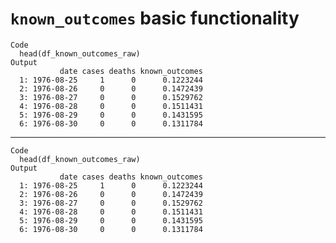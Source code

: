 # `known_outcomes` basic functionality

    Code
      head(df_known_outcomes_raw)
    Output
               date cases deaths known_outcomes
      1: 1976-08-25     1      0      0.1223244
      2: 1976-08-26     0      0      0.1472439
      3: 1976-08-27     0      0      0.1529762
      4: 1976-08-28     0      0      0.1511431
      5: 1976-08-29     0      0      0.1431595
      6: 1976-08-30     0      0      0.1311784

---

    Code
      head(df_known_outcomes_raw)
    Output
               date cases deaths known_outcomes
      1: 1976-08-25     1      0      0.1223244
      2: 1976-08-26     0      0      0.1472439
      3: 1976-08-27     0      0      0.1529762
      4: 1976-08-28     0      0      0.1511431
      5: 1976-08-29     0      0      0.1431595
      6: 1976-08-30     0      0      0.1311784

